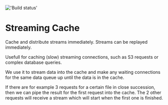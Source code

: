 !['Build status'](https://travis-ci.org/LaurentZuijdwijk/streaming-cache.svg?branch=master)

Streaming Cache
===============

Cache and distribute streams immediately. Streams can be replayed immediately.

Usefull for caching (slow) streaming connections, such as S3 requests or complex database queries.  

We use it to stream data into the cache and make any waiting connections for the same data queue up until the data is in the cache.

If there are for example 3 requests for a certain file in close succession, then we can pipe the result for the first request into the cache. The 2 other requests will receive a stream which will start when the first one is finished.

